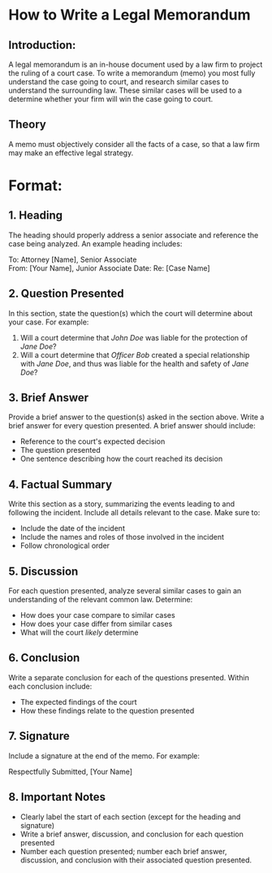 # How to Write a Legal Memorandum 

## Introduction: 
A legal memorandum is an in-house document used by a law firm to project the ruling of a court case. To write a memorandum (memo) you most fully understand the case going to court, and research similar cases to understand the surrounding law. These similar cases will be used to a determine whether your firm will win the case going to court.

## Theory 
A memo must objectively consider all the facts of a case, so that a law firm may make an effective legal strategy.
# Format:
## 1. Heading 
 The heading  should properly address a senior associate and reference the case being analyzed. An example heading includes:

To: Attorney [Name], Senior Associate  
From: [Your Name], Junior Associate 
Date: 
Re: [Case Name]



## 2. Question Presented 
In this section, state the question(s) which the court will determine about your case. For example: 

1. Will a court determine that *John Doe* was liable for the protection of *Jane Doe*?
2. Will a court determine that *Officer Bob* created a special relationship with *Jane Doe*, and thus was liable for the health and safety of *Jane Doe*?

## 3. Brief Answer 
Provide a brief answer to the question(s) asked in the section above. Write a brief answer for every question presented. 
A brief answer should include: 
- Reference to the court's expected decision 
- The question presented 
- One sentence describing how the court reached its decision

## 4. Factual Summary 
Write this section as a story, summarizing  the events leading to and following the incident. Include all details relevant to the case. 
Make sure to:
- Include the date of the incident 
- Include the names and roles of those involved in the incident 
- Follow chronological order 
 
## 5. Discussion 
 For each question presented, analyze several similar cases to gain an understanding of the relevant common law. 
Determine:
- How does your case compare to similar cases
- How does your case differ from similar cases
- What will the court *likely* determine

## 6. Conclusion 
Write a separate  conclusion for each of the questions presented. 
Within each conclusion include: 
- The expected findings of the court 
- How these findings relate to the question presented 

## 7. Signature
Include a signature at the end of the memo.
For example: 

Respectfully Submitted,
[Your Name] 

## 8. Important Notes
- Clearly label the start of each section (except for the heading and signature)
- Write a brief answer, discussion, and conclusion for each question presented
- Number each question presented; number each brief answer, discussion, and conclusion with their associated question presented. 






[//]: # (These are reference links used in the body of this note and get stripped out when the markdown processor does its job. There is no need to format nicely because it shouldn't be seen. Thanks SO - http://stackoverflow.com/questions/4823468/store-comments-in-markdown-syntax)


   [dill]: <https://github.com/joemccann/dillinger>
   [git-repo-url]: <https://github.com/joemccann/dillinger.git>
   [john gruber]: <http://daringfireball.net>
   [df1]: <http://daringfireball.net/projects/markdown/>
   [markdown-it]: <https://github.com/markdown-it/markdown-it>
   [Ace Editor]: <http://ace.ajax.org>
   [node.js]: <http://nodejs.org>
   [Twitter Bootstrap]: <http://twitter.github.com/bootstrap/>
   [jQuery]: <http://jquery.com>
   [@tjholowaychuk]: <http://twitter.com/tjholowaychuk>
   [express]: <http://expressjs.com>
   [AngularJS]: <http://angularjs.org>
   [Gulp]: <http://gulpjs.com>

   [PlDb]: <https://github.com/joemccann/dillinger/tree/master/plugins/dropbox/README.md>
   [PlGh]: <https://github.com/joemccann/dillinger/tree/master/plugins/github/README.md>
   [PlGd]: <https://github.com/joemccann/dillinger/tree/master/plugins/googledrive/README.md>
   [PlOd]: <https://github.com/joemccann/dillinger/tree/master/plugins/onedrive/README.md>
   [PlMe]: <https://github.com/joemccann/dillinger/tree/master/plugins/medium/README.md>
   [PlGa]: <https://github.com/RahulHP/dillinger/blob/master/plugins/googleanalytics/README.md>
